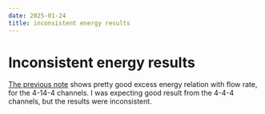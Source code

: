 ```yaml
---
date: 2025-01-24
title: inconsistent energy results
---
```


# Inconsistent energy results

[The previous note](2025-01-22_use-q-tensor-to-calculate-bending-energy.md) shows pretty good excess energy relation with flow rate, for the 4-14-4 channels. I was expecting good result from the 4-4-4 channels, but the results were inconsistent.
